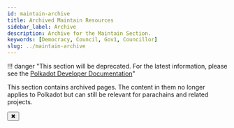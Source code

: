 ```yaml
---
id: maintain-archive
title: Archived Maintain Resources
sidebar_label: Archive
description: Archive for the Maintain Section.
keywords: [Democracy, Council, Gov1, Councillor]
slug: ../maintain-archive
---
```


!!! danger "This section will be deprecated. For the latest information, please see the [Polkadot Developer Documentation](https://docs.polkadot.com/)"


<!-- MessageBox -->
<div id="messageBox" class="floating-message-box">
  <p>
    This section contains archived pages. The content in them no longer applies to Polkadot but can
    still be relevant for parachains and related projects.
  </p>
  <button class="close-messagebox" aria-label="Close message">✖</button>
</div>
